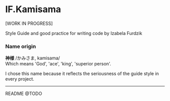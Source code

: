 # IF.Kamisama

[WORK IN PROGRESS]

Style Guide and good practice for writing code by Izabela Furdzik

### Name origin

**神様** /かみさま, kamisama/  
Which means 'God', 'ace', 'king', 'superior person'.

I chose this name because it reflects the seriousness of the guide style in every project.

---

README @TODO
